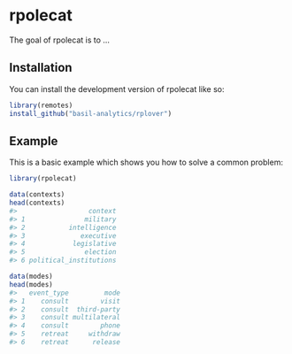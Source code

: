 
<!-- README.md is generated from README.Rmd. Please edit that file -->

# rpolecat

<!-- badges: start -->
<!-- badges: end -->

The goal of rpolecat is to …

## Installation

You can install the development version of rpolecat like so:

``` r
library(remotes)
install_github("basil-analytics/rplover")
```

## Example

This is a basic example which shows you how to solve a common problem:

``` r
library(rpolecat)

data(contexts)
head(contexts)
#>                  context
#> 1               military
#> 2           intelligence
#> 3              executive
#> 4            legislative
#> 5               election
#> 6 political_institutions

data(modes)
head(modes)
#>   event_type         mode
#> 1    consult        visit
#> 2    consult  third-party
#> 3    consult multilateral
#> 4    consult        phone
#> 5    retreat     withdraw
#> 6    retreat      release
```
